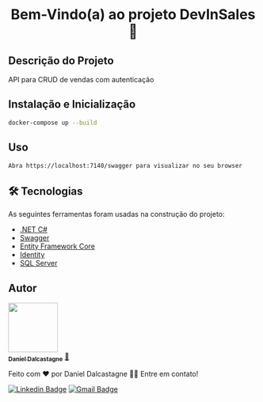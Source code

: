 ﻿<h1 align="center">Bem-Vindo(a) ao projeto DevInSales 👋</h1>

## Descrição do Projeto

<p align="left">API para CRUD de vendas com autenticação</p>

## Instalação e Inicialização

```sh
docker-compose up --build
```

## Uso

```sh
Abra https://localhost:7140/swagger para visualizar no seu browser
```

## 🛠 Tecnologias

As seguintes ferramentas foram usadas na construção do projeto:

- [.NET C#](https://docs.microsoft.com/pt-br/dotnet/csharp/)
- [Swagger](https://swagger.io/)
- [Entity Framework Core](https://docs.microsoft.com/pt-br/ef/core/)
- [Identity](https://docs.microsoft.com/pt-br/aspnet/core/security/authentication/identity?view=aspnetcore-6.0&tabs=visual-studio)
- [SQL Server](https://www.microsoft.com/pt-br/sql-server/sql-server-downloads)

## Autor

<a href="https://github.com/dalcastagned">
 <img src="https://avatars.githubusercontent.com/u/65626347?v=4" width="100px;"/>
 <br />
 <sub><b>Daniel Dalcastagne</b></sub></a> <a href="https://github.com/dalcastagned">🚀</a>

Feito com ❤️ por Daniel Dalcastagne 👋🏽 Entre em contato!

[![Linkedin Badge](https://img.shields.io/badge/-LINKEDIN-blue?style=flat-square&logo=Linkedin&logoColor=white&link=https://www.linkedin.com/in/daniel-dalcastagne-4baa00179/)](https://www.linkedin.com/in/daniel-dalcastagne-4baa00179/)
[![Gmail Badge](https://img.shields.io/badge/-EMAIL-c14438?style=flat-square&logo=Gmail&logoColor=white&link=mailto:contato@danieldalcastagne.com)](mailto:contato@danieldalcastagne.com)
